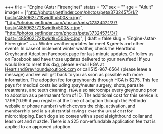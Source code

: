 +++
title = "Engine (Astar Fireengine)"
status = "X"
sex = ""
age = "Adult"
images = ["http://photos.petfinder.com/photos/pets/37324575/1/?bust=1485962571&width=500&-x.jpg",
"http://photos.petfinder.com/photos/pets/37324575/2/?bust=1485962572&width=500&-x.jpg",
"http://photos.petfinder.com/photos/pets/37324575/3/?bust=1485962572&width=500&-x.jpg",
]
draft = false
slug = "Engine-Astar-Fireengine"
+++
Winter weather updates for meet & greets and other events: In case of inclement winter weather, check the Heartland Greyhound Adoption Facebook page for last-minute updates. Or follow us on Facebook and have those updates delivered to your newsfeed!
If you would like to meet this dog, please e-mail HGA at HeartlandGreyhound@outlook.com or call 515-967-6564 (please leave a message) and we will get back to you as soon as possible with more information. The adoption fee for greyhounds through HGA is $275. This fee pays for medical costs including spay/neuter surgery, shots, parasite treatments, and teeth cleaning. HGA also microchips every greyhound prior to adoption as a permanent form of ID. The additional cost for this service is $17.99 ($10.99 if you register at the time of adoption through the Petfinder website or phone number) which covers the chip, activation, and membership and is a substantial savings over the usual cost for microchipping. Each dog also comes with a special sighthound collar and leash set and muzzle. There is a $25 non-refundable application fee that is applied to an approved adoption.
